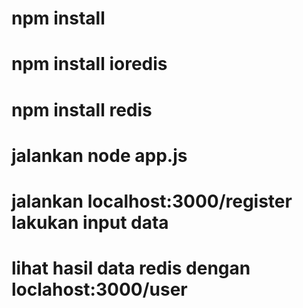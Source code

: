 # npm install
# npm install ioredis
# npm install redis
# jalankan node app.js
# jalankan localhost:3000/register lakukan input data
# lihat hasil data redis dengan loclahost:3000/user
